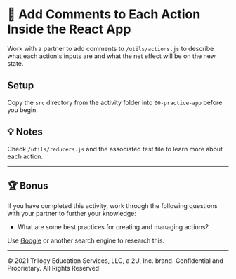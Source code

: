 # 📐 Add Comments to Each Action Inside the React App

Work with a partner to add comments to `/utils/actions.js` to describe what each action's inputs are and what the net effect will be on the new state.

## Setup

Copy the `src` directory from the activity folder into `00-practice-app` before you begin.

## 💡 Notes

Check `/utils/reducers.js` and the associated test file to learn more about each action.

---

## 🏆 Bonus

If you have completed this activity, work through the following questions with your partner to further your knowledge:

* What are some best practices for creating and managing actions?

Use [Google](https://www.google.com) or another search engine to research this.

---
© 2021 Trilogy Education Services, LLC, a 2U, Inc. brand. Confidential and Proprietary. All Rights Reserved.
